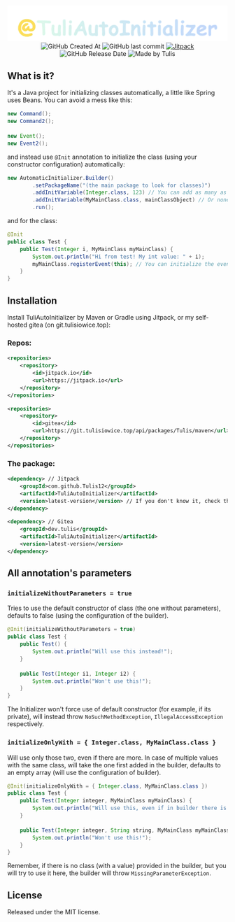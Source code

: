 <div align="center">
    <a href="https://jitpack.io/#Tulis12/TuliAutoInitializer" target="_blank">
        <img src="img.png" width="594" alt="@TuliAutoInitializer">
    </a>
</div>

<div align="center">
    <img alt="GitHub Created At" src="https://img.shields.io/github/created-at/Tulis12/TuliAutoInitializer">
    <img alt="GitHub last commit" src="https://img.shields.io/github/last-commit/Tulis12/TuliAutoInitializer">
    <a href="https://jitpack.io/#Tulis12/TuliAutoInitializer" target="_blank"><img alt="Jitpack" src="https://jitpack.io/v/Tulis12/TuliAutoInitializer.svg"></a>
    <img alt="GitHub Release Date" src="https://img.shields.io/github/release-date/Tulis12/TuliAutoInitializer">
    <img alt="Made by Tulis" src="https://img.shields.io/badge/Made_by-Tulis-blue">
</div>

## What is it?
It's a Java project for initializing classes automatically, 
a little like Spring uses Beans. You can avoid a mess like this:

```java
new Command();
new Command2();

new Event();
new Event2();
```

and instead use `@Init` annotation to initialize the class (using your constructor configuration) automatically:

```java
new AutomaticInitializer.Builder()
        .setPackageName("(the main package to look for classes)")
        .addInitVariable(Integer.class, 123) // You can add as many as you want
        .addInitVariable(MyMainClass.class, mainClassObject) // Or none if you want the default constructor
        .run();
```

and for the class:

```java
@Init
public class Test {
    public Test(Integer i, MyMainClass myMainClass) {
        System.out.println("Hi from test! My int value: " + i);
        myMainClass.registerEvent(this); // You can initialize the event here for example!
    }
}
```

## Installation
Install TuliAutoInitializer by Maven or Gradle using Jitpack, or my self-hosted gitea (on git.tulisiowice.top):

### Repos:

```xml
<repositories>
    <repository>
        <id>jitpack.io</id>
        <url>https://jitpack.io</url>
    </repository>
</repositories>
```

```xml
<repositories>
    <repository>
        <id>gitea</id>
        <url>https://git.tulisiowice.top/api/packages/Tulis/maven</url>
    </repository>
</repositories>
```

### The package:

```xml
<dependency> // Jitpack
    <groupId>com.github.Tulis12</groupId>
    <artifactId>TuliAutoInitializer</artifactId>
    <version>latest-version</version> // If you don't know it, check the Jitpack badge!
</dependency>
```

```xml
<dependency> // Gitea
	<groupId>dev.tulis</groupId>
	<artifactId>TuliAutoInitializer</artifactId>
	<version>latest-version</version>
</dependency>
```

## All annotation's parameters

### `initializeWithoutParameters = true`
Tries to use the default constructor of class (the one without parameters), defaults to false (using the configuration of the builder).

```java
@Init(initializeWithoutParameters = true)
public class Test {
    public Test() {
        System.out.println("Will use this instead!");
    }

    public Test(Integer i1, Integer i2) {
        System.out.println("Won't use this!");
    }
}
```

The Initializer won't force use of default constructor (for example, if its private), will instead throw `NoSuchMethodException`, `IllegalAccessException` respectively.

### `initializeOnlyWith = { Integer.class, MyMainClass.class }`
Will use only those two, even if there are more. In case of multiple values with the same class, will take the one first added in the builder, defaults to an empty array (will use the configuration of builder).

```java
@Init(initializeOnlyWith = { Integer.class, MyMainClass.class })
public class Test {
    public Test(Integer integer, MyMainClass myMainClass) {
        System.out.println("Will use this, even if in builder there is more.");
    }

    public Test(Integer integer, String string, MyMainClass myMainClass) {
        System.out.println("Won't use this!");
    }
}
```

Remember, if there is no class (with a value) provided in the builder, but you will try to use it here, the builder will throw `MissingParameterException`.

## License
Released under the MIT license.